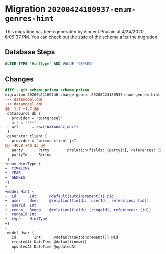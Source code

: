 # Migration `20200424180937-enum-genres-hint`

This migration has been generated by Vincent Poulain at 4/24/2020, 6:09:37 PM.
You can check out the [state of the schema](./schema.prisma) after the migration.

## Database Steps

```sql
ALTER TYPE "HintType" ADD VALUE 'GENRES'
```

## Changes

```diff
diff --git schema.prisma schema.prisma
migration 20200424160746-change-genre..20200424180937-enum-genres-hint
--- datamodel.dml
+++ datamodel.dml
@@ -1,7 +1,7 @@
 datasource db {
   provider = "postgresql"
-  url = "***"
+  url      = env("DATABASE_URL")
 }
 generator client {
   provider = "prisma-client-js"
@@ -40,8 +40,23 @@
   party       Party        @relation(fields: [partyId], references: [id])
   partyId     String
 }
+enum HintType {
+  TIMELINE
+  YEAR
+  GENRES
+}
+
+model Hint {
+  id      Int      @default(autoincrement()) @id
+  user    User     @relation(fields: [userId], references: [id])
+  userId  Int
+  renga   Renga    @relation(fields: [rengaId], references: [id])
+  rengaId Int
+  type    HintType
+}
+
 model User {
   id        Int      @default(autoincrement()) @id
   createdAt DateTime @default(now())
   updatedAt DateTime @updatedAt
```
